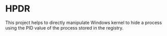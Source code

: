 # HPDR

This project helps to directly manipulate Windows kernel to hide a process using the PID value of the process stored in the registry.
